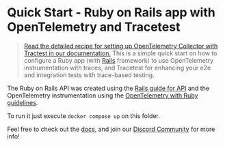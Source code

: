 # Quick Start - Ruby on Rails app with OpenTelemetry and Tracetest

> [Read the detailed recipe for setting up OpenTelemetry Collector with Tractest in our documentation.](https://docs.tracetest.io/examples-tutorials/recipes/running-tracetest-without-a-trace-data-store)
This is a simple quick start on how to configure a Ruby app (with [Rails](https://rubyonrails.org/) framework) to use OpenTelemetry instrumentation with traces, and Tracetest for enhancing your e2e and integration tests with trace-based testing.

The Ruby on Rails API was created using the [Rails guide for API](https://guides.rubyonrails.org/api_app.html) and the OpenTelemetry instrumentation using the [OpenTelemetry with Ruby guidelines](https://opentelemetry.io/docs/instrumentation/ruby/getting-started/).

To run it just execute `docker compose up` on this folder.

Feel free to check out the [docs](https://docs.tracetest.io/), and join our [Discord Community](https://discord.gg/8MtcMrQNbX) for more info!
